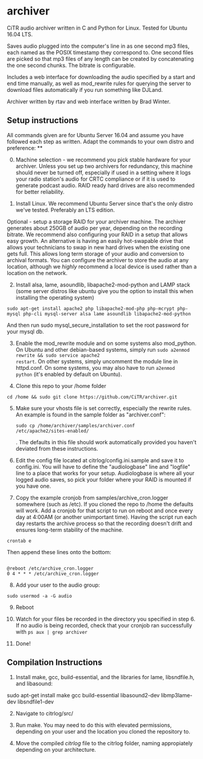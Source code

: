 archiver
========

CiTR audio archiver written in C and Python for Linux. Tested for Ubuntu 16.04 LTS.

Saves audio plugged into the computer's line in as one second mp3 files, each named as the POSIX timestamp they correspond to. One second files are picked so that mp3 files of any length can be created by concatenating the one second chunks. The bitrate is configurable.

Includes a web interface for downloading the audio specified by a start and end time manually, as well as mod_rewrite rules for querying the server to download files automatically if you run something like DJLand.

Archiver written by rtav and web interface written by Brad Winter.

Setup instructions
------------------

All commands given are for Ubuntu Server 16.04 and assume you have followed each step as written. Adapt the commands to your own distro and preference: **

0. Machine selection - we recommend you pick stable hardware for your archiver. Unless you set up two archivers for redundancy, this machine should never be turned off, especially if used in a setting where it logs your radio station's audio for CRTC compliance or if it is used to generate podcast audio. RAID ready hard drives are also recommended for better reliability.

1. Install Linux. We recommend Ubuntu Server since that's the only distro we've tested. Preferably an LTS edition.

Optional - setup a storage RAID for your archiver machine. The archiver generates about 250GB of audio per year, depending on the recording bitrate. We recommend also configuring your RAID in a setup that allows easy growth. An alternative is having an easily hot-swapable drive that allows your technicians to swap in new hard drives when the existing one gets full. This allows long term storage of your audio and conversion to archival formats. You can configure the archiver to store the audio at any location, although we *highly* recommend a local device is used rather than a location on the network.

2. Install alsa, lame, asoundlib, libapache2-mod-python and LAMP stack (some server distros like ubuntu give you the option to install this when installing the operating system)
<pre><code>sudo apt-get install apache2 php libapache2-mod-php php-mcrypt php-mysql php-cli mysql-server alsa lame asoundlib libapache2-mod-python</code></pre>
And then run sudo mysql_secure_installation to set the root password for your mysql db.

3. Enable the mod_rewrite module and on some systems also mod_python. On Ubuntu and other debian-based systems, simply run <code>sudo a2enmod rewrite && sudo service apache2 restart</code>. On other systems, simply uncomment the module line in httpd.conf. On some systems, you may also have to run <code>a2enmod python</code> (it's enabled by default on Ubuntu).

4. Clone this repo to your /home folder
<pre><code>cd /home && sudo git clone https://github.com/CiTR/archiver.git</code></pre>

5. Make sure your vhosts file is set correctly, especially the rewrite rules. An example is found in the sample folder as "archiver.conf": <pre><code>sudo cp /home/archiver/samples/archiver.conf /etc/apache2/sites-enabled/</code></pre>. The defaults in this file should work automatically provided you haven't deviated from these instructions.

6. Edit the config file located at citrlog/config.ini.sample and save it to config.ini. You will have to define the "audiologbase" line and "logfile" line to a place that works for your setup. Audiologbase is where all your logged audio saves, so pick your folder where your RAID is mounted if you have one.

7. Copy the example cronjob from samples/archive_cron.logger somewhere (such as /etc). If you cloned the repo to /home the defaults will work. Add a cronjob for that script to run on reboot and once every day at 4:00AM (or another unimportant time). Having the script run each day restarts the archive process so that the recording doesn't drift and ensures long-term stability of the machine.
<pre><code>crontab e</code></pre>
Then append these lines onto the bottom:
<pre><code>
@reboot /etc/archive_cron.logger
0 4 * * * /etc/archive_cron.logger
</code></pre>

8. Add your user to the audio group:
<pre><code>sudo usermod -a -G audio <username></code></pre>

9. Reboot

10. Watch for your files be recorded in the directory you specified in step 6. If no audio is being recorded, check that your cronjob ran successfully with <code>ps aux | grep archiver</code>

11. Done!

Compilation Instructions
------------------------

1. Install make, gcc, build-essential, and the libraries for lame, libsndfile.h, and libasound:

sudo apt-get install make gcc build-essential libasound2-dev libmp3lame-dev libsndfile1-dev

2. Navigate to citrlog/src/

3. Run make. You may need to do this with elevated permissions, depending on your user and the location you cloned the repository to.

4. Move the compiled *citrlog* file to the citrlog folder, naming appropiately depending on your architecture.
